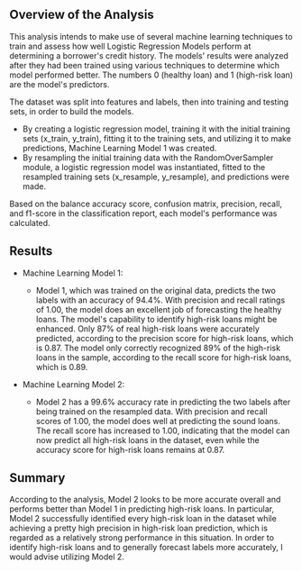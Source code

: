 ## Overview of the Analysis

This analysis intends to make use of several machine learning techniques to train and assess how well Logistic Regression Models perform at determining a borrower's credit history. The models' results were analyzed after they had been trained using various techniques to determine which model performed better. The numbers 0 (healthy loan) and 1 (high-risk loan) are the model's predictors.

The dataset was split into features and labels, then into training and testing sets, in order to build the models.


* By creating a logistic regression model, training it with the initial training sets (x_train, y_train), fitting it to the training sets, and utilizing it to make predictions, Machine Learning Model 1 was created.
* By resampling the initial training data with the RandomOverSampler module, a logistic regression model was instantiated, fitted to the resampled training sets (x_resample, y_resample), and predictions were made.

Based on the balance accuracy score, confusion matrix, precision, recall, and f1-score in the classification report, each model's performance was calculated.

## Results

* Machine Learning Model 1:
  * Model 1, which was trained on the original data, predicts the two labels with an accuracy of 94.4%. With precision and recall ratings of 1.00, the model does an excellent job of forecasting the healthy loans. The model's capability to identify high-risk loans might be enhanced. Only 87% of real high-risk loans were accurately predicted, according to the precision score for high-risk loans, which is 0.87. The model only correctly recognized 89% of the high-risk loans in the sample, according to the recall score for high-risk loans, which is 0.89.



* Machine Learning Model 2:
  * Model 2 has a 99.6% accuracy rate in predicting the two labels after being trained on the resampled data. With precision and recall scores of 1.00, the model does well at predicting the sound loans. The recall score has increased to 1.00, indicating that the model can now predict all high-risk loans in the dataset, even while the accuracy score for high-risk loans remains at 0.87.


## Summary

According to the analysis, Model 2 looks to be more accurate overall and performs better than Model 1 in predicting high-risk loans. In particular, Model 2 successfully identified every high-risk loan in the dataset while achieving a pretty high precision in high-risk loan prediction, which is regarded as a relatively strong performance in this situation. In order to identify high-risk loans and to generally forecast labels more accurately, I would advise utilizing Model 2.



